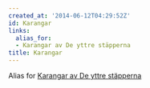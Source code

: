 ```yaml
---
created_at: '2014-06-12T04:29:52Z'
id: Karangar
links:
  alias_for:
  - Karangar av De yttre stäpperna
title: Karangar
---
```


Alias for [Karangar av De yttre stäpperna]

  [Karangar av De yttre stäpperna]: Karangar_av_De_yttre_stäpperna